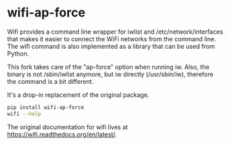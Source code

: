 # wifi-ap-force

Wifi provides a command line wrapper for iwlist and /etc/network/interfaces
that makes it easier to connect the WiFi networks from the command line. The
wifi command is also implemented as a library that can be used from Python.

This fork takes care of the "ap-force" option when running iw.
Also, the binary is not /sbin/iwlist anymore, but iw directly (/usr/sbin/iw),
therefore the command is a bit different.

It's a drop-in replacement of the original package.

```bash
pip install wifi-ap-force
wifi --help
```

The original documentation for wifi lives at https://wifi.readthedocs.org/en/latest/.

